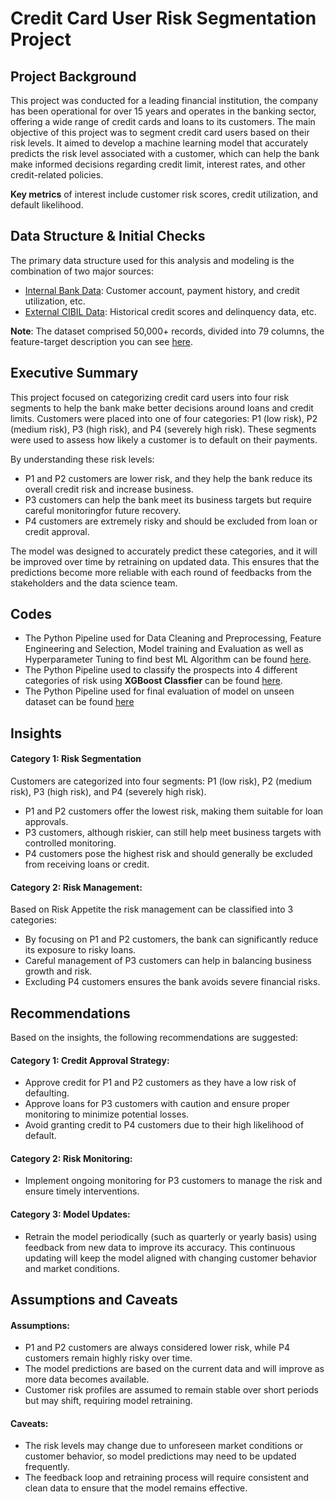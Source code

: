 # Credit Card User Risk Segmentation Project

## Project Background
This project was conducted for a leading financial institution, the company has been operational for over 15 years and operates in the banking sector, offering a wide range of credit cards and loans to its customers. The main objective of this project was to segment credit card users based on their risk levels. It aimed to develop a machine learning  model that accurately predicts the risk level associated with a customer, which can help the bank make informed decisions regarding credit limit, interest rates, and other credit-related policies.

**Key metrics** of interest include customer risk scores, credit utilization, and default likelihood. 

## Data Structure & Initial Checks

The primary data structure used for this analysis and modeling is the combination of two major sources:

* [Internal Bank Data](https://github.com/nikitaprasad21/Credit-Risk-Modeling/blob/main/data/bank_data.xlsx): Customer account, payment history, and credit utilization, etc.
* [External CIBIL Data](https://github.com/nikitaprasad21/Credit-Risk-Modeling/blob/main/data/cibil_data.xlsx): Historical credit scores and delinquency data, etc.

**Note**: The dataset comprised 50,000+ records, divided into 79 columns, the feature-target description you can see [here](https://github.com/nikitaprasad21/Credit-Risk-Modeling/blob/main/data/Features_Target_Description.txt).

## Executive Summary

This project focused on categorizing credit card users into four risk segments to help the bank make better decisions around loans and credit limits. Customers were placed into one of four categories: P1 (low risk), P2 (medium risk), P3 (high risk), and P4 (severely high risk). These segments were used to assess how likely a customer is to default on their payments.

By understanding these risk levels:

* P1 and P2 customers are lower risk, and they help the bank reduce its overall credit risk and increase business.
* P3 customers can help the bank meet its business targets but require careful monitoringfor future recovery.
* P4 customers are extremely risky and should be excluded from loan or credit approval.

The model was designed to accurately predict these categories, and it will be improved over time by retraining on updated data. This ensures that the predictions become more reliable with each round of feedbacks from the stakeholders and the data science team.

## Codes
- The Python Pipeline used for Data Cleaning and Preprocessing, Feature Engineering and Selection, Model training and Evaluation as well as Hyperparameter Tuning to find best ML Algorithm can be found [here](https://github.com/nikitaprasad21/Credit-Risk-Modeling/blob/main/notebooks/credit_risk_modeling.ipynb).
- The Python Pipeline used to classify the prospects into 4 different categories of risk using **XGBoost Classfier** can be found [here](https://github.com/nikitaprasad21/Credit-Risk-Modeling/blob/main/notebooks/credit_risk_pipeline.ipynb).
- The Python Pipeline used for final evaluation of model on unseen dataset can be found [here](https://github.com/nikitaprasad21/Credit-Risk-Modeling/blob/main/notebooks/output_risk_pipeline.ipynb)


## Insights 
#### Category 1: Risk Segmentation

Customers are categorized into four segments: P1 (low risk), P2 (medium risk), P3 (high risk), and P4 (severely high risk).
* P1 and P2 customers offer the lowest risk, making them suitable for loan approvals.
* P3 customers, although riskier, can still help meet business targets with controlled monitoring.
* P4 customers pose the highest risk and should generally be excluded from receiving loans or credit.

#### Category 2: Risk Management:

Based on Risk Appetite the risk management can be classified into 3 categories:

* By focusing on P1 and P2 customers, the bank can significantly reduce its exposure to risky loans.
* Careful management of P3 customers can help in balancing business growth and risk.
* Excluding P4 customers ensures the bank avoids severe financial risks.

## Recommendations

Based on the insights, the following recommendations are suggested:

#### Category 1: Credit Approval Strategy:

* Approve credit for P1 and P2 customers as they have a low risk of defaulting.
* Approve loans for P3 customers with caution and ensure proper monitoring to minimize potential losses.
* Avoid granting credit to P4 customers due to their high likelihood of default.

#### Category 2: Risk Monitoring:

* Implement ongoing monitoring for P3 customers to manage the risk and ensure timely interventions.
  
#### Category 3: Model Updates:

* Retrain the model periodically (such as quarterly or yearly basis) using feedback from new data to improve its accuracy. This continuous updating will keep the model aligned with changing customer behavior and market conditions.

## Assumptions and Caveats
#### Assumptions:

* P1 and P2 customers are always considered lower risk, while P4 customers remain highly risky over time.
* The model predictions are based on the current data and will improve as more data becomes available.
* Customer risk profiles are assumed to remain stable over short periods but may shift, requiring model retraining.
  
#### Caveats:

* The risk levels may change due to unforeseen market conditions or customer behavior, so model predictions may need to be updated frequently.
* The feedback loop and retraining process will require consistent and clean data to ensure that the model remains effective.

